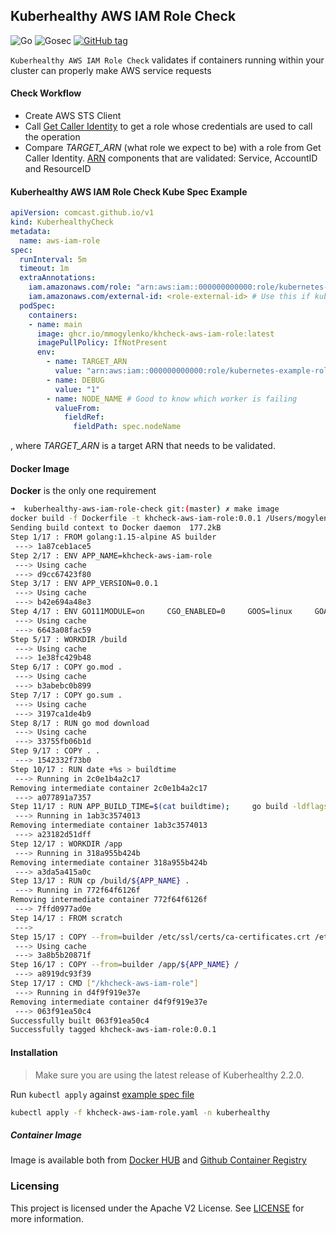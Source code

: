 ## Kuberhealthy AWS IAM Role Check

![Go](https://github.com/mmogylenko/kuberhealthy-aws-iam-role-check/workflows/Go/badge.svg) ![Gosec](https://github.com/mmogylenko/kuberhealthy-aws-iam-role-check/workflows/Gosec/badge.svg) [![GitHub tag](https://img.shields.io/github/tag/mmogylenko/kuberhealthy-aws-iam-role-check.svg)](https://github.com/mmogylenko/kuberhealthy-aws-iam-role-check/tags/)


`Kuberhealthy AWS IAM Role Check` validates if containers running within your cluster can properly make AWS service requests

#### Check Workflow

- Create AWS STS Client
- Call [Get Caller Identity](https://docs.aws.amazon.com/cli/latest/reference/sts/get-caller-identity.html) to get a role whose credentials are used to call the operation 
- Compare *TARGET_ARN* (what role we expect to be) with a role from Get Caller Identity. [ARN](https://docs.aws.amazon.com/general/latest/gr/aws-arns-and-namespaces.html) components that are validated: Service, AccountID and ResourceID

#### Kuberhealthy AWS IAM Role Check Kube Spec Example
```yaml
apiVersion: comcast.github.io/v1
kind: KuberhealthyCheck
metadata:
  name: aws-iam-role
spec:
  runInterval: 5m
  timeout: 1m
  extraAnnotations:
    iam.amazonaws.com/role: "arn:aws:iam::000000000000:role/kubernetes-example-role" # Replace this value with your ARN
    iam.amazonaws.com/external-id: <role-external-id> # Use this if kube2iam is using external-id for roles
  podSpec:
    containers:
    - name: main
      image: ghcr.io/mmogylenko/khcheck-aws-iam-role:latest
      imagePullPolicy: IfNotPresent
      env:
        - name: TARGET_ARN
          value: "arn:aws:iam::000000000000:role/kubernetes-example-role"
        - name: DEBUG
          value: "1"
        - name: NODE_NAME # Good to know which worker is failing
          valueFrom:
            fieldRef:
              fieldPath: spec.nodeName
```
, where *TARGET_ARN* is a target ARN that needs to be validated.

#### Docker Image

**Docker** is the only one requirement
```bash
➜  kuberhealthy-aws-iam-role-check git:(master) ✗ make image
docker build -f Dockerfile -t khcheck-aws-iam-role:0.0.1 /Users/mogylenk/Work/code/go/src/kuberhealthy-aws-iam-role-check
Sending build context to Docker daemon  177.2kB
Step 1/17 : FROM golang:1.15-alpine AS builder
 ---> 1a87ceb1ace5
Step 2/17 : ENV APP_NAME=khcheck-aws-iam-role
 ---> Using cache
 ---> d9cc67423f80
Step 3/17 : ENV APP_VERSION=0.0.1
 ---> Using cache
 ---> b42e694a48e3
Step 4/17 : ENV GO111MODULE=on     CGO_ENABLED=0     GOOS=linux     GOARCH=amd64
 ---> Using cache
 ---> 6643a08fac59
Step 5/17 : WORKDIR /build
 ---> Using cache
 ---> 1e38fc429b48
Step 6/17 : COPY go.mod .
 ---> Using cache
 ---> b3abebc0b899
Step 7/17 : COPY go.sum .
 ---> Using cache
 ---> 3197ca1de4b9
Step 8/17 : RUN go mod download
 ---> Using cache
 ---> 33755fb06b1d
Step 9/17 : COPY . .
 ---> 1542332f73b0
Step 10/17 : RUN date +%s > buildtime
 ---> Running in 2c0e1b4a2c17
Removing intermediate container 2c0e1b4a2c17
 ---> a077891a7357
Step 11/17 : RUN APP_BUILD_TIME=$(cat buildtime);     go build -ldflags="-X 'main.buildTime=${APP_BUILD_TIME}' -X 'main.buildVersion=${APP_VERSION}'" -o ${APP_NAME} .
 ---> Running in 1ab3c3574013
Removing intermediate container 1ab3c3574013
 ---> a23182d51dff
Step 12/17 : WORKDIR /app
 ---> Running in 318a955b424b
Removing intermediate container 318a955b424b
 ---> a3da5a415a0c
Step 13/17 : RUN cp /build/${APP_NAME} .
 ---> Running in 772f64f6126f
Removing intermediate container 772f64f6126f
 ---> 7ffd0977ad0e
Step 14/17 : FROM scratch
 --->
Step 15/17 : COPY --from=builder /etc/ssl/certs/ca-certificates.crt /etc/ssl/certs/
 ---> Using cache
 ---> 3a8b5b20871f
Step 16/17 : COPY --from=builder /app/${APP_NAME} /
 ---> a8919dc93f39
Step 17/17 : CMD ["/khcheck-aws-iam-role"]
 ---> Running in d4f9f919e37e
Removing intermediate container d4f9f919e37e
 ---> 063f91ea50c4
Successfully built 063f91ea50c4
Successfully tagged khcheck-aws-iam-role:0.0.1
```

#### Installation

>Make sure you are using the latest release of Kuberhealthy 2.2.0.

Run `kubectl apply` against [example spec file](example/khcheck-aws-iam-role.yaml)

```bash
kubectl apply -f khcheck-aws-iam-role.yaml -n kuberhealthy
```
##### Container Image

Image is available both from [Docker HUB](https://hub.docker.com/r/mmogylenko/khcheck-aws-iam-role) and [Github Container Registry](https://github.com/users/mmogylenko/packages/container/khcheck-aws-iam-role/)

### Licensing

This project is licensed under the Apache V2 License. See [LICENSE](LICENSE) for more information.
